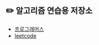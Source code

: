 
## ✏️ **알고리즘 연습용 저장소**

* [프로그래머스](https://github.com/sapzilking/algorithm/tree/main/programmers)
* [leetcode](https://github.com/sapzilking/algorithm/tree/main/leetcode)




